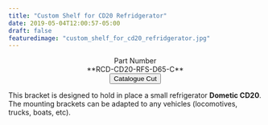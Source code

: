 ```yaml
---
title: "Custom Shelf for CD20 Refridgerator"
date: 2019-05-04T12:00:57-05:00
draft: false
featuredimage: "custom_shelf_for_cd20_refridgerator.jpg"
---
```

<center>
Part Number
<br>
**RCD-CD20-RFS-D65-C**
<br>
<a target="none" href="../../catalogue/LIRR-Shelve-CD20.pdf"><button class="btn btn-sm">Catalogue Cut</button></a>
</center>

This bracket is designed to hold in place a small refrigerator **Dometic CD20**.
The mounting brackets can be adapted to any vehicles (locomotives, trucks, boats, etc).